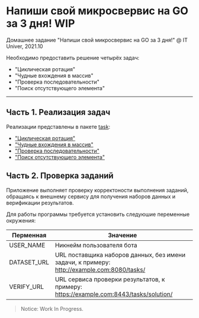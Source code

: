 # Напиши свой микросвервис на GO за 3 дня! WIP

Домашнее задание "Напиши свой микросвервис на GO за 3 дня!" @ IT Univer, 2021.10


Необходимо предоставить решение четырёх задач:

- "Циклическая ротация"
- "Чудные вхождения в массив"
- "Проверка последовательности"
- "Поиск отсутствующего элемента"

---

## Часть 1. Реализация задач

Реализации представлены в пакете [task](https://github.com/makhmurov/go-s2-solverhost/tree/dev/task):

- ["Циклическая ротация"](https://github.com/makhmurov/go-s2-solverhost/tree/dev/task/rotation)
- ["Чудные вхождения в массив"](https://github.com/makhmurov/go-s2-solverhost/tree/dev/task/unpaired)
- ["Проверка последовательности"](https://github.com/makhmurov/go-s2-solverhost/tree/dev/task/sequence)
- ["Поиск отсутствующего элемента"](https://github.com/makhmurov/go-s2-solverhost/tree/dev/task/missed)

## Часть 2. Проверка заданий

Приложение выполняет проверку корректоности выполнения заданий, обращаясь к внешнему сервису для получения наборов данных и верификации результатов.

Для работы программы требуется установить следуюшие переменные окружения:

Перменная | Значение 
-|-
USER_NAME   | Никнейм пользователя бота
DATASET_URL | URL поставщика наборов данных, без имени задачи, к примеру: http://example.com:8080/tasks/
VERIFY_URL  | URL сервиса проверки результатов, к примеру: https://example.com:8443/tasks/solution/

> Notice:
> Work In Progress.
